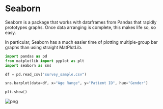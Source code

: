 # Seaborn

Seaborn is a package that works with dataframes from Pandas that rapidly prototypes graphs. Once data arranging is complete, this makes life so, so easy.

In particular, Seaborn has a much easier time of plotting multiple-group bar graphs than using straight MatPlotLib.

```python
import pandas as pd
from matplotlib import pyplot as plt
import seaborn as sns

df = pd.read_csv("survey_sample.csv")

sns.barplot(data=df, x="Age Range", y="Patient ID", hue="Gender")

plt.show()
```

![png](https://github.com/octokatt/wiki/tree/dafb14549b591f1b0049d5daaf79d06e56aefada/python/output_1_0.png)

